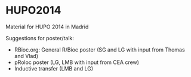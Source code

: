 HUPO2014
========

Material for HUPO 2014 in Madrid

Suggestions for poster/talk:

- RBioc.org: General R/Bioc poster (SG and LG with input from Thomas and Vlad)
- pRoloc poster (LG, LMB with input from CEA crew)
- Inductive transfer (LMB and LG)


